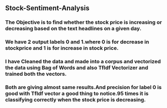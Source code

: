 ## Stock-Sentiment-Analysis
### The Objective is to find whether the stock price is increasing or decreasing based on the text headlines on a given day.
### We have 2 output labels 0 and 1.where 0 is for decrease in stockprice  and 1 is for increase in stock price.
### I have Cleaned the data and made into a corpus and vectorized the data using Bag of Words and also TfIdf Vectorizer and trained both the vectors.
### Both are giving almost same results.And precision for label 0 is good with TfIdf vector a good thing to notice.95 times it is classifying correctly when the stock price is decreasing. 

